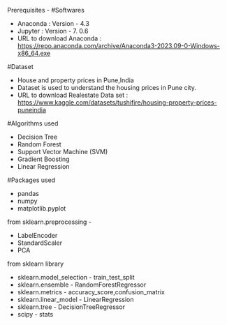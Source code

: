 Prerequisites -
#Softwares
- Anaconda : Version - 4.3
- Jupyter : Version - 7. 0.6
- URL to download Anaconda : https://repo.anaconda.com/archive/Anaconda3-2023.09-0-Windows-x86_64.exe

#Dataset 
- House and property prices in Pune,India
- Dataset is used to understand the housing prices in Pune city.
- URL to download Realestate Data set : https://www.kaggle.com/datasets/tushifire/housing-property-prices-puneindia

#Algorithms used
- Decision Tree
- Random Forest
- Support Vector Machine (SVM)
- Gradient Boosting
- Linear Regression

#Packages used
- pandas
- numpy 
- matplotlib.pyplot

from sklearn.preprocessing - 
- LabelEncoder
- StandardScaler
- PCA

from sklearn library
- sklearn.model_selection -  train_test_split
- sklearn.ensemble -  RandomForestRegressor
- sklearn.metrics -  accuracy_score,confusion_matrix
- sklearn.linear_model -  LinearRegression
- sklearn.tree -  DecisionTreeRegressor
- scipy -  stats
  

